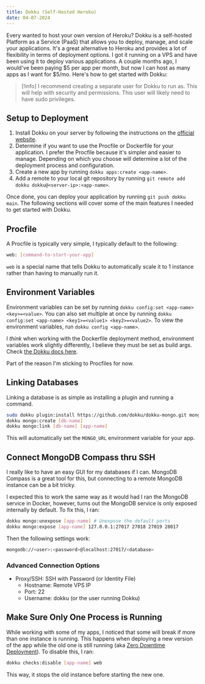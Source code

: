```yaml
---
title: Dokku (Self-Hosted Heroku)
date: 04-07-2024
---
```


Every wanted to host your own version of Heroku? Dokku is a self-hosted Platform as a Service (PaaS) that allows you to deploy, manage, and scale your applications. It's a great alternative to Heroku and provides a lot of flexibility in terms of deployment options. I got it running on a VPS and have been using it to deploy various applications. A couple months ago, I would've been paying \$5 per app per month, but now I can host as many apps as I want for \$5/mo. Here's how to get started with Dokku:

> [!info]
> I recommend creating a separate user for Dokku to run as. This will help with security and permissions. This user will likely need to have sudo privileges.

## Setup to Deployment

1. Install Dokku on your server by following the instructions on the [official website](https://dokku.com/docs/getting-started/installation/).
2. Determine if you want to use the Procfile or Dockerfile for your application. I prefer the Procfile because it's simpler and easier to manage. Depending on which you choose will determine a lot of the deployment process and configuration.
3. Create a new app by running `dokku apps:create <app-name>`.
4. Add a remote to your local git repository by running `git remote add dokku dokku@<server-ip>:<app-name>`.

Once done, you can deploy your application by running `git push dokku main`. The following sections will cover some of the main features I needed to get started with Dokku.

## Procfile

A Procfile is typically very simple, I typically default to the following:

```bash title="Procfile"
web: [command-to-start-your-app]
```

`web` is a special name that tells Dokku to automatically scale it to 1 instance rather than having to manually run it.

## Environment Variables

Environment variables can be set by running `dokku config:set <app-name> <key>=<value>`. You can also set multiple at once by running `dokku config:set <app-name> <key1>=<value1> <key2>=<value2>`. To view the environment variables, run `dokku config <app-name>`.

I *think* when working with the Dockerfile deployment method, environment variables work slightly differently, I believe they must be set as build args. Check [the Dokku docs here](https://dokku.com/docs/deployment/builders/dockerfiles/#build-time-configuration-variables).

Part of the reason I'm sticking to Procfiles for now.

## Linking Databases

Linking a database is as simple as installing a plugin and running a command.

```bash
sudo dokku plugin:install https://github.com/dokku/dokku-mongo.git mongo
dokku mongo:create [db-name]
dokku mongo:link [db-name] [app-name]
```

This will automatically set the `MONGO_URL` environment variable for your app.

## Connect MongoDB Compass thru SSH

I really like to have an easy GUI for my databases if I can. MongoDB Compass is a great tool for this, but connecting to a remote MongoDB instance can be a bit tricky.

I expected this to work the same way as it would had I ran the MongoDB service in Docker, however, turns out the MongoDB service is only exposed internally by default. To fix this, I ran:

```bash
dokku mongo:unexpose [app-name] # Unexpose the default ports
dokku mongo:expose [app-name] 127.0.0.1:27017 27018 27019 28017
```

Then the following settings work:

```bash
mongodb://<user>:<password>@localhost:27017/<database>
```

### Advanced Connection Options
- Proxy/SSH: SSH with Password (or Identity File)
    - Hostname: Remote VPS IP
    - Port: 22
    - Username: dokku (or the user running Dokku)

## Make Sure Only One Process is Running

While working with some of my apps, I noticed that some will break if more than one instance is running. This happens when deploying a new version of the app while the old one is still running (aka [Zero Downtime Deployment](https://dokku.com/docs/deployment/zero-downtime-deploys/)). To disable this, I ran:

```bash
dokku checks:disable [app-name] web
```

This way, it stops the old instance before starting the new one.